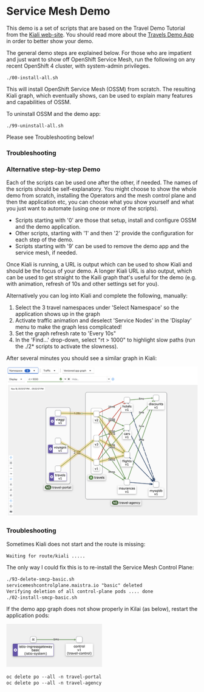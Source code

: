# Service Mesh Demo

This demo is a set of scripts that are based on the Travel Demo Tutorial from the [Kiali web-site](https://kiali.io/docs/tutorials/travels/01-prerequisites/).  You should read more about the [Travels Demo App](https://kiali.io/docs/tutorials/travels/02-install-travel-demo/#understanding-the-demo-application) in order to better show your demo. 

The general demo steps are explained below.  For those who are impatient and just want to show off OpenShift Service Mesh, run the following on any recent OpenShift 4 cluster, with system-admin privileges. 

```
./00-install-all.sh
```
This will install OpenShift Service Mesh (OSSM) from scratch.  The resulting Kiali graph, which eventually shows, can be used to explain many features and capabilities of OSSM.  

To uninstall OSSM and the demo app:

```
./99-uninstall-all.sh
```

Please see Troubleshooting below!


### Troubleshooting

### Alternative step-by-step Demo

Each of the scripts can be used one after the other, if needed.  The names of the scripts should be self-explanatory. 
You might choose to show the whole demo from scratch, installing the Operators and the mesh control plane and then the application etc, you can choose what you show yourself and what you just want to automate (using one or more of the scripts). 

- Scripts starting with '0' are those that setup, install and configure OSSM and the demo application. 
- Other scripts, starting with '1' and then '2' provide the configuration for each step of the demo.
- Scripts starting with '9' can be used to remove the demo app and the service mesh, if needed. 


Once Kiali is running, a URL is output which can be used to show Kiali and should be the focus of your demo. 
A longer Kiali URL is also output, which can be used to get straight to the Kaili graph that's useful for the demo (e.g. with animation, refresh of 10s and other settings set for you). 

Alternatively you can log into Kiali and complete the following, manually:

1. Select the 3 travel namespaces under 'Select Namespace' so the application shows up in the graph 
1. Activate traffic animation and deselect 'Service Nodes' in the 'Display' menu to make the graph less complicated!
1. Set the graph refresh rate to 'Every 10s" 
1. In the 'Find...' drop-down, select "rt > 1000" to highlight slow paths (run the ./2* scripts to activate the slowness). 

After several minutes you should see a similar graph in Kiali:

![The Travel Demo App as shown in Kiali](./images/travels-demo-app-graph.png)

### Troubleshooting

Sometimes Kiali does not start and the route is missing:

```
Waiting for route/kiali .....
```

The only way I could fix this is to re-install the Service Mesh Control Plane:

```
./93-delete-smcp-basic.sh 
servicemeshcontrolplane.maistra.io "basic" deleted
Verifying deletion of all control-plane pods .... done
./02-install-smcp-basic.sh 
```


If the demo app graph does not show properly in Kilai (as below), restart the application pods:

<!-- ![broken graph](./images/demo-app-not-showing.png) -->

<img src="./images/demo-app-not-showing.png" width="50%" />

```
oc delete po --all -n travel-portal
oc delete po --all -n travel-agency
```
